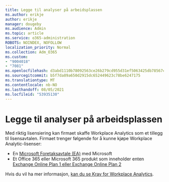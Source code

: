 ```yaml
---
title: Legge til analyser på arbeidsplassen
ms.author: erikje
author: erikje
manager: dougeby
ms.audience: Admin
ms.topic: article
ms.service: o365-administration
ROBOTS: NOINDEX, NOFOLLOW
localization_priority: Normal
ms.collection: Adm_O365
ms.custom:
- "9004018"
- "7081"
ms.openlocfilehash: d3abd1110b78092563ce26b279cd955d31ef5063425db78567c3cfd906007c0e
ms.sourcegitcommit: b5f7da89a650d2915dc652449623c78be6247175
ms.translationtype: MT
ms.contentlocale: nb-NO
ms.lasthandoff: 08/05/2021
ms.locfileid: "53935130"
---
```

# <a name="add-workplace-analytics"></a>Legge til analyser på arbeidsplassen

Med riktig lisensiering kan firmaet skaffe Workplace Analytics som et tillegg til lisensavtalen. Firmaet trenger følgende for å kunne kjøpe Workplace Analytic-lisenser: 

- En [Microsoft Foretaksavtale (EA)](https://docs.microsoft.com/workplace-analytics/setup/environment-requirements#enterprise-agreements) med Microsoft
- Et Office 365 eller Microsoft 365 produkt som inneholder enten [Exchange Online Plan 1 eller Exchange Online Plan 2](https://docs.microsoft.com/workplace-analytics/setup/environment-requirements#exchange-online-plans)

Hvis du vil ha mer informasjon, [kan du se Krav for Workplace Analytics](https://docs.microsoft.com/workplace-analytics/setup/environment-requirements). 

